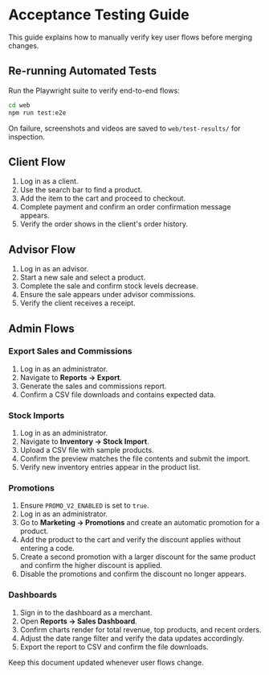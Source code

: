 # Acceptance Testing Guide

This guide explains how to manually verify key user flows before merging changes.

## Re-running Automated Tests

Run the Playwright suite to verify end-to-end flows:

```bash
cd web
npm run test:e2e
```

On failure, screenshots and videos are saved to `web/test-results/` for inspection.

## Client Flow

1. Log in as a client.
2. Use the search bar to find a product.
3. Add the item to the cart and proceed to checkout.
4. Complete payment and confirm an order confirmation message appears.
5. Verify the order shows in the client's order history.

## Advisor Flow

1. Log in as an advisor.
2. Start a new sale and select a product.
3. Complete the sale and confirm stock levels decrease.
4. Ensure the sale appears under advisor commissions.
5. Verify the client receives a receipt.

## Admin Flows

### Export Sales and Commissions

1. Log in as an administrator.
2. Navigate to **Reports → Export**.
3. Generate the sales and commissions report.
4. Confirm a CSV file downloads and contains expected data.

### Stock Imports
1. Log in as an administrator.
2. Navigate to **Inventory → Stock Import**.
3. Upload a CSV file with sample products.
4. Confirm the preview matches the file contents and submit the import.
5. Verify new inventory entries appear in the product list.

### Promotions
1. Ensure `PROMO_V2_ENABLED` is set to `true`.
2. Log in as an administrator.
3. Go to **Marketing → Promotions** and create an automatic promotion for a product.
4. Add the product to the cart and verify the discount applies without entering a code.
5. Create a second promotion with a larger discount for the same product and confirm the higher discount is applied.
6. Disable the promotions and confirm the discount no longer appears.

### Dashboards
1. Sign in to the dashboard as a merchant.
2. Open **Reports → Sales Dashboard**.
3. Confirm charts render for total revenue, top products, and recent orders.
4. Adjust the date range filter and verify the data updates accordingly.
5. Export the report to CSV and confirm the file downloads.

Keep this document updated whenever user flows change.
